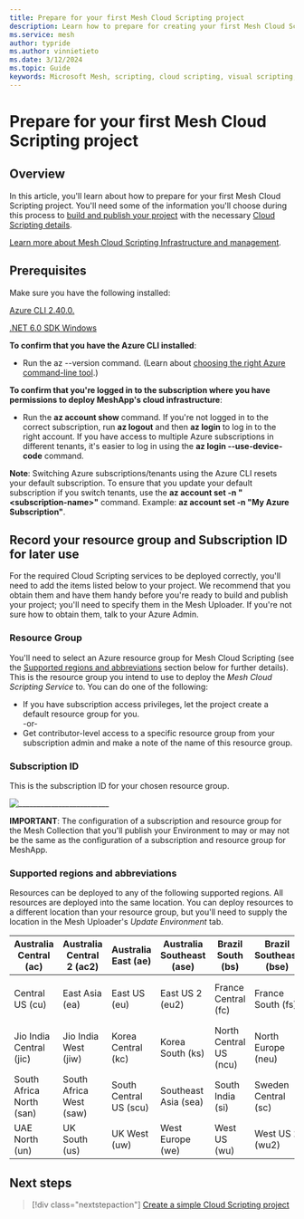 ```yaml
---
title: Prepare for your first Mesh Cloud Scripting project
description: Learn how to prepare for creating your first Mesh Cloud Scripting project
ms.service: mesh
author: typride
ms.author: vinnietieto
ms.date: 3/12/2024
ms.topic: Guide
keywords: Microsoft Mesh, scripting, cloud scripting, visual scripting, coding
---
```


# Prepare for your first Mesh Cloud Scripting project

## Overview

In this article, you'll learn about how to prepare for your first Mesh Cloud Scripting project. You'll need some of the information you'll choose during this process to [build and publish your project](../../make-your-environment-available/build-and-publish-your-environment.md) with the necessary [Cloud Scripting details](./cloud-scripting-provide-details.md).

[Learn more about Mesh Cloud Scripting Infrastructure and management](cloud-scripting-setup-infrastructure.md).

## Prerequisites

Make sure you have the following installed:

[Azure CLI 2.40.0.](/cli/azure/install-azure-cli)

[.NET 6.0 SDK Windows](https://dotnet.microsoft.com/download/dotnet/6.0)

**To confirm that you have the Azure CLI installed**:

- Run the az --version command. (Learn about [choosing the right Azure command-line tool](/cli/azure/choose-the-right-azure-command-line-tool).)

**To confirm that you're logged in to the subscription where you have permissions to deploy MeshApp's cloud infrastructure**:

- Run the **az account show** command. If you're not logged in to the correct subscription, run **az logout** and then **az login** to log in to the right account. If you have access to multiple Azure subscriptions in different tenants, it's easier to log in using the **az login --use-device-code** command.

**Note**: Switching Azure subscriptions/tenants using the Azure CLI resets your default subscription. To ensure that you update your default subscription if you switch tenants, use the **az account set -n "\<subscription-name\>"** command. Example: **az account set -n "My Azure Subscription"**.

## Record your resource group and Subscription ID for later use

For the required Cloud Scripting services to be deployed correctly, you'll need to add the items listed below to your project. We recommend that you obtain them and have them handy before you're ready to build and publish your project; you'll need to specify them in the Mesh Uploader. If you're not sure how to obtain them, talk to your Azure Admin.

### Resource Group

You'll need to select an Azure resource group for Mesh Cloud Scripting (see the [Supported regions and abbreviations](#supported-regions-and-abbreviations) section below for further details). This is the resource group you intend to use to deploy the *Mesh Cloud Scripting Service* to. You can do one of the following:

- If you have subscription access privileges, let the project create a default resource group for you.  
-or-  
- Get contributor-level access to a specific resource group from your subscription admin and make a note of the name of this resource group.  

### Subscription ID

This is the subscription ID for your chosen resource group. 

![_________________________](../../../media/mesh-scripting/setup-in-uploader/001-subscription-id.png)

**IMPORTANT**: The configuration of a subscription and resource group for the Mesh Collection that you'll publish your Environment to may or may not be the same as the configuration of a subscription and resource group for MeshApp.

### Supported regions and abbreviations

Resources can be deployed to any of the following supported regions. All resources are deployed into the same location. You can deploy resources to a different location than your resource group, but you'll need to supply the location in the Mesh Uploader's *Update Environment* tab.

| Australia Central (ac)   | Australia Central 2 (ac2) | Australia East (ae)    | Australia Southeast (ase) | Brazil South (bs)      | Brazil Southeast (bse) | Canada Central (cc)        | Canada East (ce)      | Central India (ci) |
|--------------------------|---------------------------|------------------------|---------------------------|------------------------|------------------------|----------------------------|-----------------------|--------------------|
| Central US (cu)          | East Asia (ea)            | East US (eu)           | East US 2 (eu2)           | France Central (fc)    | France South (fs)      | Germany West Central (gwc) | Japan East (je)       | Japan West (jw)    |
| Jio India Central (jic)  | Jio India West (jiw)      | Korea Central (kc)     | Korea South (ks)          | North Central US (ncu) | North Europe (neu)     | Norway East (ne)           | Norway West (nw)      | Qatar Central (qc) |
| South Africa North (san) | South Africa West (saw)   | South Central US (scu) | Southeast Asia (sea)      | South India (si)       | Sweden Central (sc)    | Switzerland North (sn)     | Switzerland West (sw) | UAE Central (uc)   |
| UAE North (un)           | UK South (us)             | UK West (uw)           | West Europe (we)          | West US (wu)           | West US 2 (wu2)        | West US 3 (wu3)            |

## Next steps

   > [!div class="nextstepaction"]
   > [Create a simple Cloud Scripting project](./cloud-scripting-create-a-simple-project.md)
